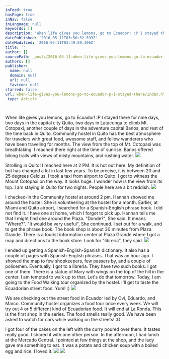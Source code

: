 ```yaml
---
inFeed: true
hasPage: true
inNav: false
inLanguage: null
keywords: []
description: 'When life gives you lemons, go to Ecuador! :P I stayed there for nine days, two days in the capital city Quito, two days in Latacunga to climb Mt. Cotopaxi, another couple of days in the adventure capital Banos, and rest of the time back in Quito. Community hostel in Quito has the best atmosphere for travelers with great food, awesome staff, and fellow wanderers who have been traveling for months. The view from the top of Mt. Cotopaxi was breathtaking. I reached there right at the time of sunrise. Banos offered biking trails with views of misty mountains, and rushing water.'
datePublished: '2016-05-11T03:50:32.593Z'
dateModified: '2016-05-11T03:49:59.306Z'
title: ''
author: []
sourcePath: _posts/2016-05-11-when-life-gives-you-lemons-go-to-ecuador-p-i-stayed-there.md
authors: []
publisher:
  name: null
  domain: null
  url: null
  favicon: null
starred: false
url: when-life-gives-you-lemons-go-to-ecuador-p-i-stayed-there/index.html
_type: Article

---
```

When life gives you lemons, go to Ecuador! :P I stayed there for nine days, two days in the capital city Quito, two days in Latacunga to climb Mt. Cotopaxi, another couple of days in the adventure capital Banos, and rest of the time back in Quito. Community hostel in Quito has the best atmosphere for travelers with great food, awesome staff, and fellow wanderers who have been traveling for months. The view from the top of Mt. Cotopaxi was breathtaking. I reached there right at the time of sunrise. Banos offered biking trails with views of misty mountains, and rushing water.
![](https://the-grid-user-content.s3-us-west-2.amazonaws.com/f1a74552-9220-4fa2-bec9-46d40b533051.jpg)

Strolling in Quito! I reached here at 2 PM. It is hot out here. My definition of hot has changed a lot in last few years. To be precise, it is between 20 and 25 degrees Celcius. I took a taxi from airport to Quito. I got to witness the Mount Cotopaxi on the way. It looks huge. I wonder how is the view from its top. I am staying in Quito for two nights. People here are a bit reddish.
![](https://the-grid-user-content.s3-us-west-2.amazonaws.com/9e39e561-a21b-44b0-9574-a66fc0d1acef.jpg)

I checked-in the Community hostel at around 2 pm. Hannah showed me around the hostel. She is volunteering at the hostel for a month. Earlier, at Miami and Quito airport, I searched for a Spanish-English phrase book. I did not find it. I have one at home, which I forgot to pick up. Hannah tells me that I might find one around the Plaza. "Donde?", She said. It means "Where?". "It would be very useful", She continued. I set out for a walk, and to get the phrase book. The book shop is about 30 minutes from Plaza Grande. There is a tourist information center at Plaza Grande where I got a map and directions to the book store. Look for "libreria", they said.
![](https://the-grid-user-content.s3-us-west-2.amazonaws.com/0d78e2df-0001-4ac1-807a-50bdc7f3871b.jpg)

I ended up getting a Spanish-English-Spanish dictionary. It also has a couple of pages with Spanish-English phrases. That was an hour ago. I showed the map to few shopkeepers, few passers by, and a couple of policemen. Eventually, I got to a libreria. They have two such books. I got one of them. There is a statue of Mary with wings on the top of the hill in the center. I am tempted to walk up to that. Let's do that tomorrow. Today, I am going to the Food Walking tour organized by the hostel. I'll get to taste the Ecuadorian street food. Yum! :)
![](https://the-grid-user-content.s3-us-west-2.amazonaws.com/bca8a805-df6d-46f9-83c7-875684ab093b.jpg)

We are checking out the street food in Ecuador led by Ovi, Eduardo, and Marco. Community hostel organizes a food tour once every week. We will try out 4 or 5 different kind of Ecuadorian food. It will end at La Ronda. This is the first shop in the series. The food smells really good. We have been asked to watch for cars while walking on the streets! :O

I got four of the cakes on the left with the curry poured over them. It tastes really good. I shared it with one other person. In the afternoon, I had lunch at the Mercado Central. I pointed at few things at the shop, and the lady gave me something to eat. It was a potato and chicken soup with a boiled egg and rice. I loved it.
![](https://the-grid-user-content.s3-us-west-2.amazonaws.com/5702032a-707c-4ed0-b37d-9b71000f0d52.jpg)
![](https://the-grid-user-content.s3-us-west-2.amazonaws.com/53789137-8c1e-496f-843c-a3aa64e4db7c.jpg)